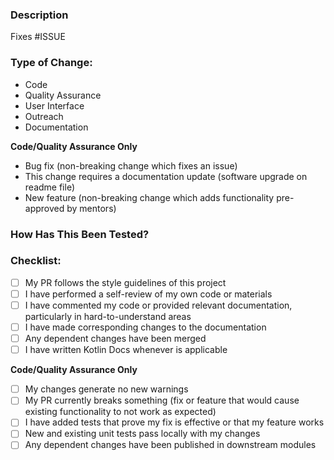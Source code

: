 ### Description

<!--Include a summary of the change and relevant motivation/context. List any dependencies that are required for this change.-->

Fixes #ISSUE

### Type of Change:

<!--**Delete irrelevant options.**-->

- Code
- Quality Assurance
- User Interface
- Outreach
- Documentation

**Code/Quality Assurance Only**

- Bug fix (non-breaking change which fixes an issue)
- This change requires a documentation update (software upgrade on readme file)
- New feature (non-breaking change which adds functionality pre-approved by mentors)

### How Has This Been Tested?

<!--Describe the tests you ran to verify your changes. Provide instructions or GIFs so we can reproduce. List any relevant details for your test.-->

### Checklist:

<!--**Delete irrelevant options.**-->

- [ ] My PR follows the style guidelines of this project
- [ ] I have performed a self-review of my own code or materials
- [ ] I have commented my code or provided relevant documentation, particularly in hard-to-understand areas
- [ ] I have made corresponding changes to the documentation
- [ ] Any dependent changes have been merged
- [ ] I have written Kotlin Docs whenever is applicable

**Code/Quality Assurance Only**

- [ ] My changes generate no new warnings
- [ ] My PR currently breaks something (fix or feature that would cause existing functionality to not work as expected)
- [ ] I have added tests that prove my fix is effective or that my feature works
- [ ] New and existing unit tests pass locally with my changes
- [ ] Any dependent changes have been published in downstream modules
